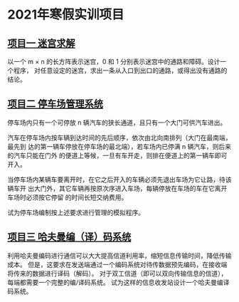 # 2021年寒假实训项目

## [项目一 迷宫求解](./Project1/)
以一个 m × n 的长方阵表示迷宫，0 和 1 分别表示迷宫中的通路和障碍。设计一个程序，
对任意设定的迷宫，求出一条从入口到出口的通路，或得出没有通路的结论。

## [项目二 停车场管理系统](./Project2/)
停车场内只有一个可停放 n 辆汽车的狭长通道，且只有一个大门可供汽车进出。

汽车在停车场内按车辆到达时间的先后顺序，依次由北向南排列（大门在最南端，最先到
达的第一辆车停放在停车场的最北端），若车场内已停满 n 辆汽车，则后来的汽车只能在门外
的便道上等候，一旦有车开走，则排在便道上的第一辆车即可开入。

当停车场内某辆车要离开时，在它之后开入的车辆必须先退出车场为它让路，待该辆车开
出大门外，其它车辆再按原次序进入车场，每辆停放在车场的车在它离开车场时必须按它停留
的时间长短交纳费用。

试为停车场编制按上述要求进行管理的模拟程序。

## [项目三 哈夫曼编（译）码系统](./Project3)
利用哈夫曼编码进行通信可以大大提高信道利用率，缩短信息传输时间，降低传输成本。
但是，这要求在发送端通过一个编码系统对待传数据预先编码，在接收端将传来的数据进行译码（解码）。
对于双工信道（即可以双向传输信息的信道），每端都需要一个完整的编/译码系统。
试为这样的信息收发站设计一个哈夫曼编译码系统。